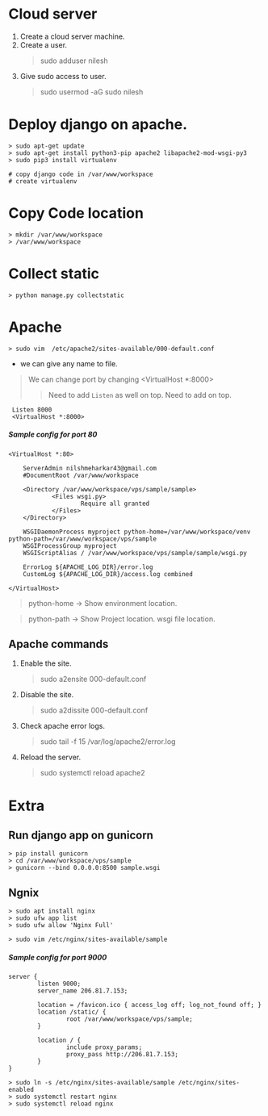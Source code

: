 # Cloud server
1. Create a cloud server machine.
2. Create a user.
	> sudo adduser nilesh
3. Give sudo access to user.
	> sudo usermod -aG sudo nilesh


# Deploy django on apache.

	> sudo apt-get update
	> sudo apt-get install python3-pip apache2 libapache2-mod-wsgi-py3
	> sudo pip3 install virtualenv
>
	# copy django code in /var/www/workspace
	# create virtualenv


# Copy Code location
    > mkdir /var/www/workspace
    > /var/www/workspace


# Collect static
    > python manage.py collectstatic


# Apache
    > sudo vim  /etc/apache2/sites-available/000-default.conf 
* we can give any name to file.

> We can change port by changing <VirtualHost *:8000> 
>> Need to add `Listen` as well on top.
	Need to add on top.

	 Listen 8000
	 <VirtualHost *:8000>


##### Sample config for port 80

    <VirtualHost *:80>

        ServerAdmin nilshmeharkar43@gmail.com
        #DocumentRoot /var/www/workspace

        <Directory /var/www/workspace/vps/sample/sample>
                <Files wsgi.py>
                        Require all granted
                </Files>
        </Directory>

        WSGIDaemonProcess myproject python-home=/var/www/workspace/venv python-path=/var/www/workspace/vps/sample
        WSGIProcessGroup myproject
        WSGIScriptAlias / /var/www/workspace/vps/sample/sample/wsgi.py

        ErrorLog ${APACHE_LOG_DIR}/error.log
        CustomLog ${APACHE_LOG_DIR}/access.log combined

    </VirtualHost>

> python-home -> Show environment location.

> python-path -> Show Project location.
wsgi file location.


## Apache commands 

1. Enable the site.

    > sudo a2ensite 000-default.conf

2. Disable the site.
	> sudo a2dissite 000-default.conf
	
3. Check apache error logs.
	> sudo tail -f 15 /var/log/apache2/error.log
	
4. Reload the server.
	> sudo systemctl reload apache2
	
	

# Extra	
## Run django app on gunicorn 
    > pip install gunicorn 
    > cd /var/www/workspace/vps/sample
    > gunicorn --bind 0.0.0.0:8500 sample.wsgi

## Ngnix

    > sudo apt install nginx
    > sudo ufw app list 
    > sudo ufw allow 'Nginx Full'
>
    > sudo vim /etc/nginx/sites-available/sample
    
    
##### Sample config for port 9000

    
    server {
            listen 9000;
            server_name 206.81.7.153;

            location = /favicon.ico { access_log off; log_not_found off; }
            location /static/ {
                    root /var/www/workspace/vps/sample;
            }

            location / {
                    include proxy_params;
                    proxy_pass http://206.81.7.153;
            }
    }


>

    > sudo ln -s /etc/nginx/sites-available/sample /etc/nginx/sites-enabled
    > sudo systemctl restart nginx
    > sudo systemctl reload nginx
